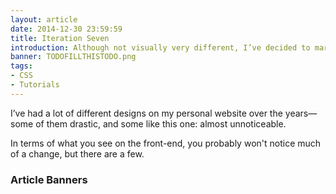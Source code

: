 ```yaml
---
layout: article
date: 2014-12-30 23:59:59
title: Iteration Seven
introduction: Although not visually very different, I’ve decided to mark a milestone and talk about what’s going on with the CSS around here.
banner: TODOFILLTHISTODO.png
tags:
- CSS
- Tutorials
---
```


I’ve had a lot of different designs on my personal website over the years—some of them drastic, and some like this one: almost unnoticeable.

In terms of what you see on the front-end, you probably won't notice much of a change, but there are a few.

### Article Banners